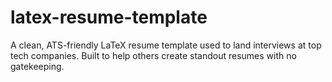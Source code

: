 # latex-resume-template
A clean, ATS-friendly LaTeX resume template used to land interviews at top tech companies. Built to help others create standout resumes with no gatekeeping.
